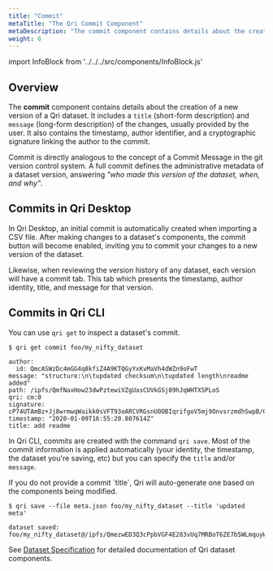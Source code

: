 ```yaml
---
title: "Commit"
metaTitle: "The Qri Commit Component"
metaDescription: "The commit component contains details about the creation of a new version of a Qri dataset. "
weight: 6
---
```


import InfoBlock from '../../../src/components/InfoBlock.js'


## Overview

The __commit__ component contains details about the creation of a new version of a Qri dataset.  It includes a `title` (short-form description) and `message` (long-form description) of the changes, usually provided by the user.  It also contains the timestamp, author identifier, and a cryptographic signature linking the author to the commit.

Commit is directly analogous to the concept of a Commit Message in the git version control system. A full commit defines the administrative metadata of a dataset version, answering _"who made this version of the dataset, when, and why"_.

## Commits in Qri Desktop

In Qri Desktop, an initial commit is automatically created when importing a CSV file.  After making changes to a dataset's components, the commit button will become enabled, inviting you to commit your changes to a new version of the dataset.

Likewise, when reviewing the version history of any dataset, each version will have a commit tab.  This tab which presents the timestamp, author identity, title, and message for that version.

## Commits in Qri CLI

You can use `qri get` to inspect a dataset's commit.

```
$ qri get commit foo/my_nifty_dataset

author:
  id: QmcASWzDc4mGG4q8kfiZ4A9KTQGyYxKvMaVh4dWZn9oFwT
message: "structure:\n\tupdated checksum\n\tupdated length\nreadme added"
path: /ipfs/QmfNaxHow23dwPztewiVZgUasCUVkGSj89hJqWHTXSPLoS
qri: cm:0
signature: cP74UTAmBz+Jj8wrmwqWaikk0sVFT93oARCVRGsnU0OBIqrifgoV5mj9OnvsrzmdhSwpB/OPePPye8fG2iTRhneI/qvW9gwGrbHPvKgAjXctRAlxauGS+Iab/w38b1bKZhxf9SR01z0A+eHWdXmK0FokPNUseCO6CzK5kdXUDbAn2mkqtahZFpcwFAF4a+wBpCa9b8/teSNL3Rwc5EQ9352mfZP9jVZ8uM32QY4fbXMTaXYJOWRkR40kHCAD7+YHI9ACeF1ow3yCOrPVMNJBNpd7pLA5eg6Qc+y8hCKoNmKxx1vnzGMyUTlPF8bsyaqAun5aiqleTCPnMUtdPoIoHg==
timestamp: "2020-01-09T16:55:20.807614Z"
title: add readme
```

In Qri CLI, commits are created with the command `qri save`.  Most of the commit information is applied automatically (your identity, the timestamp, the dataset you're saving, etc) but you can specify the `title` and/or `message`.

<InfoBlock>
  If you do not provide a commit `title`, Qri will auto-generate one based on the components being modified.
</InfoBlock>

```
$ qri save --file meta.json foo/my_nifty_dataset --title 'updated meta'

dataset saved: foo/my_nifty_dataset@/ipfs/QmezwED3Q3cPpbVGF4E283vUq7MRBoT6ZE7b5WLmquyWz7
```


<InfoBlock>
  See <a href="/docs/reference/dataset-specification/">Dataset Specification</a> for detailed documentation of Qri dataset components.
</InfoBlock>
